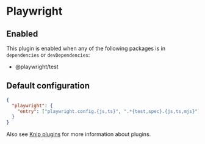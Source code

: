 # Playwright

## Enabled

This plugin is enabled when any of the following packages is in `dependencies` or `devDependencies`:

- @playwright/test

## Default configuration

```json
{
  "playwright": {
    "entry": ["playwright.config.{js,ts}", ".*{test,spec}.{js,ts,mjs}"]
  }
}
```

Also see [Knip plugins](https://github.com/webpro/knip/blob/next/README.md#plugins) for more information about plugins.
